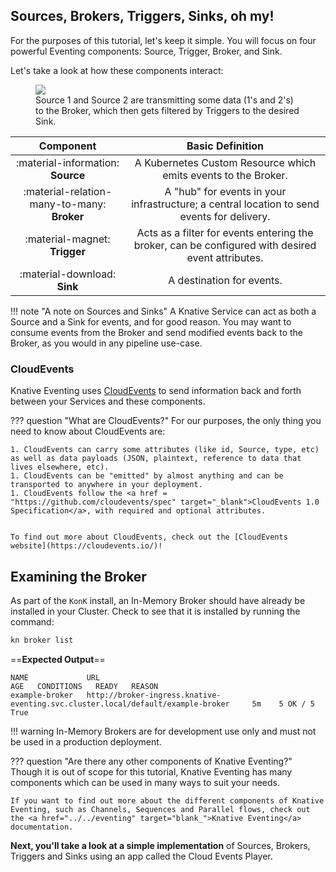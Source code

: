 ## Sources, Brokers, Triggers, Sinks, oh my!
For the purposes of this tutorial, let's keep it simple. You will focus on four powerful Eventing components: Source, Trigger, Broker, and Sink.

Let's take a look at how these components interact:
<figure>
  <img src="https://user-images.githubusercontent.com/16281246/116248768-1fe56080-a73a-11eb-9a85-8bdccb82d16c.png" draggable="false">
  <figcaption> Source 1 and Source 2 are transmitting some data (1's and 2's) to the Broker, which then gets filtered by Triggers to the desired Sink.</figcaption>
</figure>

| Component      | Basic Definition                          |
| :---------: | :----------------------------------: |
|:material-information: **Source**       |A Kubernetes Custom Resource which emits events to the Broker. |
|:material-relation-many-to-many: **Broker**       | A "hub" for events in your infrastructure; a central location to send events for delivery. |
|:material-magnet: **Trigger** |Acts as a filter for events entering the broker, can be configured with desired event attributes. |
|:material-download: **Sink** | A destination for events. |

!!! note "A note on Sources and Sinks"
    A Knative Service can act as both a Source and a Sink for events, and for good reason. You may want to consume events from the Broker and send modified events back to the Broker, as you would in any pipeline use-case.

### CloudEvents
Knative Eventing uses <a href="https://github.com/cloudevents/spec/blob/master/primer.md" target="blank_">CloudEvents</a> to send information back and forth between your Services and these components.

??? question "What are CloudEvents?"
    For our purposes, the only thing you need to know about CloudEvents are:

    1. CloudEvents can carry some attributes (like id, Source, type, etc) as well as data payloads (JSON, plaintext, reference to data that lives elsewhere, etc).
    1. CloudEvents can be "emitted" by almost anything and can be transported to anywhere in your deployment.
    1. CloudEvents follow the <a href = "https://github.com/cloudevents/spec" target="_blank">CloudEvents 1.0 Specification</a>, with required and optional attributes.


    To find out more about CloudEvents, check out the [CloudEvents website](https://cloudevents.io/)!


## Examining the Broker
As part of the `KonK` install, an In-Memory Broker should have already be installed in your Cluster. Check to see that it is installed by running the command:

```bash
kn broker list
```

==**Expected Output**==
```{ .bash .no-copy }
NAME             URL                                                                                AGE   CONDITIONS   READY   REASON
example-broker   http://broker-ingress.knative-eventing.svc.cluster.local/default/example-broker     5m    5 OK / 5    True
```
!!! warning
    In-Memory Brokers are for development use only and must not be used in a production deployment.


??? question "Are there any other components of Knative Eventing?"
    Though it is out of scope for this tutorial, Knative Eventing has many components which can be used in many ways to suit your needs.

    If you want to find out more about the different components of Knative Eventing, such as Channels, Sequences and Parallel flows, check out the <a href="../../eventing" target="blank_">Knative Eventing</a> documentation.

**Next, you'll take a look at a simple implementation** of Sources, Brokers, Triggers and Sinks using an app called the Cloud Events Player.
